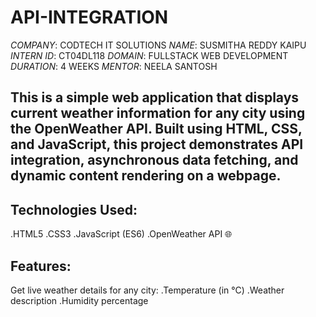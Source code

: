 # API-INTEGRATION
*COMPANY*: CODTECH IT SOLUTIONS
*NAME*: SUSMITHA REDDY KAIPU
*INTERN ID*: CT04DL118
*DOMAIN*: FULLSTACK WEB DEVELOPMENT
*DURATION*: 4 WEEKS
*MENTOR*: NEELA SANTOSH



## This is a simple web application that displays current weather information for any city using the OpenWeather API. Built using HTML, CSS, and JavaScript, this project demonstrates API integration, asynchronous data fetching, and dynamic content rendering on a webpage.
## Technologies Used:
.HTML5
.CSS3
.JavaScript (ES6)
.OpenWeather API 🌐
## Features:
Get live weather details for any city:
 .Temperature (in °C)
 .Weather description
 .Humidity percentage
